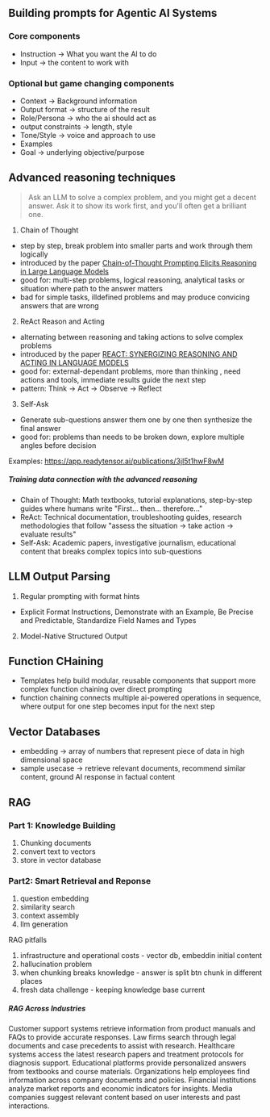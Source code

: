 ## Building prompts for Agentic AI Systems

### Core components
- Instruction -> What you want the AI to do
- Input -> the content to work with
### Optional but game changing components
- Context -> Background information
- Output format -> structure of the result
- Role/Persona -> who the ai should act as
- output constraints -> length, style
- Tone/Style -> voice and approach to use
- Examples
- Goal -> underlying objective/purpose

## Advanced reasoning techniques

> Ask an LLM to solve a complex problem, and you might get a decent answer. Ask it to show its work first, and you'll often get a brilliant one.

1. Chain of Thought
- step by step, break problem into smaller parts and work through them logically
- introduced by the paper [Chain-of-Thought Prompting Elicits Reasoning in Large Language Models](https://arxiv.org/pdf/2201.11903)
- good for: multi-step problems, logical reasoning, analytical tasks or situation where path to the answer matters
- bad for simple tasks, illdefined problems and may produce convicing answers that are  wrong

2. ReAct Reason and Acting
- alternating between reasoning and taking actions to solve complex problems
- introduced by the paper [REACT: SYNERGIZING REASONING AND ACTING IN LANGUAGE MODELS](https://arxiv.org/pdf/2210.03629)
- good for: external-dependant problems, more than thinking , need actions and tools, immediate results guide the next step
- pattern: Think -> Act -> Observe -> Reflect

3. Self-Ask
- Generate sub-questions answer them one by one then synthesize the final answer
- good for: problems than needs to be broken down, explore multiple angles before decision

Examples: https://app.readytensor.ai/publications/3jI5t1hwF8wM

##### Training data connection with the advanced reasoning
- Chain of Thought: Math textbooks, tutorial explanations, step-by-step guides where humans write "First... then... therefore..."
- ReAct: Technical documentation, troubleshooting guides, research methodologies that follow "assess the situation → take action → evaluate results"
- Self-Ask: Academic papers, investigative journalism, educational content that breaks complex topics into sub-questions

## LLM Output Parsing

1. Regular prompting with format hints
- Explicit Format Instructions, Demonstrate with an Example, Be Precise and Predictable, Standardize Field Names and Types
2. Model-Native Structured Output

## Function CHaining

- Templates help build modular, reusable components that support more complex function chaining over direct prompting
- function chaining connects multiple ai-powered operations in sequence, where output for one step becomes input for the next step

## Vector Databases
- embedding -> array of numbers that represent piece of data in high dimensional space 
- sample usecase -> retrieve relevant documents, recommend similar content, ground AI response in factual content

## RAG
### Part 1: Knowledge Building
1. Chunking documents
2. convert text to vectors
3. store in vector database
### Part2: Smart Retrieval and Reponse
1. question embedding
2. similarity search
3. context assembly
4. llm generation

RAG pitfalls
1. infrastructure and operational costs - vector db, embeddin initial content
2. hallucination problem
3. when chunking breaks knowledge - answer is split btn chunk in different places
4. fresh data challenge - keeping knowledge base current

##### RAG Across Industries
Customer support systems retrieve information from product manuals and FAQs to provide accurate responses. Law firms search through legal documents and case precedents to assist with research. Healthcare systems access the latest research papers and treatment protocols for diagnosis support. Educational platforms provide personalized answers from textbooks and course materials. Organizations help employees find information across company documents and policies. Financial institutions analyze market reports and economic indicators for insights. Media companies suggest relevant content based on user interests and past interactions.